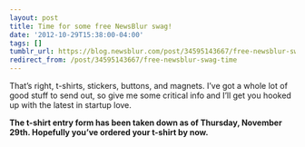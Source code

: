 ```yaml
---
layout: post
title: Time for some free NewsBlur swag!
date: '2012-10-29T15:38:00-04:00'
tags: []
tumblr_url: https://blog.newsblur.com/post/34595143667/free-newsblur-swag-time
redirect_from: /post/34595143667/free-newsblur-swag-time
---
```

That’s right, t-shirts, stickers, buttons, and magnets. I’ve got a whole lot of good stuff to send out, so give me some critical info and I’ll get you hooked up with the latest in startup love.

**The t-shirt entry form has been taken down as of Thursday, November 29th. Hopefully you’ve ordered your t-shirt by now.**

